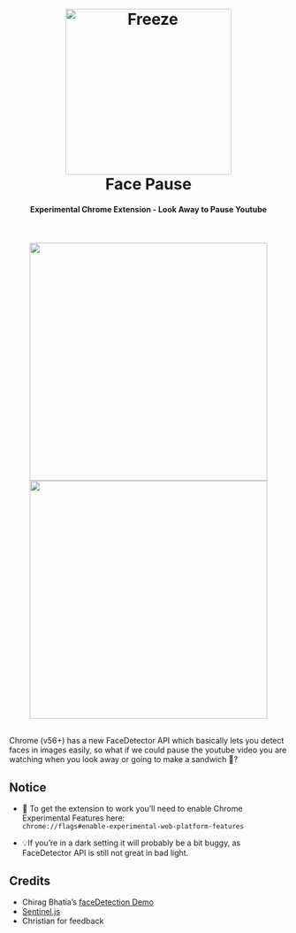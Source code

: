 
<h1 align="center">
  <br><img src="https://i.imgur.com/e82Jq2W.png" alt="Freeze" width="300">
  <br>
  Face Pause
  <br>
</h1>

<h4 align="center">Experimental Chrome Extension - Look Away to Pause Youtube</h4>




<p align="center">
  <br><br>
  <img align="center" src="https://media.giphy.com/media/2sdM8tdDlqZGY7g3bT/giphy.gif" width="430">
  <img align="center" src="https://media.giphy.com/media/lznFhXYLC4gekGsA3x/giphy.gif" width="430">
   <br><br>
</p>





Chrome (v56+) has a new FaceDetector API which basically lets you detect faces in images easily, so what if we could pause the youtube video you are watching when you look away or going to make a sandwich 🍞?






## Notice

- 🏴 To get the extension to work you’ll need to enable Chrome Experimental Features here: <br>
`chrome://flags#enable-experimental-web-platform-features`

- 💡If you’re in a dark setting it will probably be a bit buggy, as FaceDetector API is still not great in bad light. 

## Credits

- Chirag Bhatia’s [faceDetection Demo](https://github.com/chirag64/live-face-detector/)
- [Sentinel.js](https://github.com/muicss/sentineljs)
- Christian for feedback
